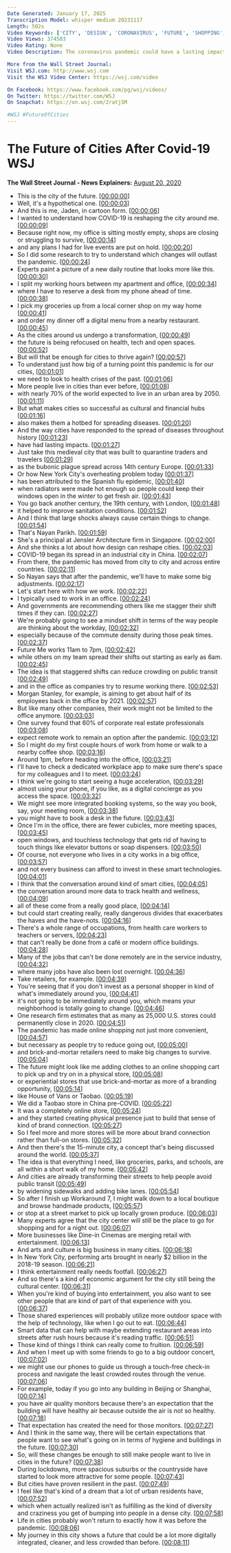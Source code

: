 ```yaml
---
Date Generated: January 17, 2025
Transcription Model: whisper medium 20231117
Length: 502s
Video Keywords: ['CITY', 'DESIGN', 'CORONAVIRUS', 'FUTURE', 'SHOPPING', 'RETAIL', 'PLAY', 'RELAX', 'ENTERTAINMENT', 'URBAN', 'SUBURBAN', 'Political', 'General News', 'Respiratory Tract Diseases', 'Health', 'Medical Conditions', 'Infectious Diseases', 'Estate Planning', 'Rural Planning', 'Architecture', 'United States', 'wsj', 'the future of', 'futurism', 'the future of cities', 'the future of everything', 'what cities are going to look like', 'The Future of Cities After Covid-19', 'the wall street journal', 'wsj covid', 'wsj the future', 'the future', 'future', 'wsj explains']
Video Views: 374503
Video Rating: None
Video Description: The coronavirus pandemic could have a lasting impact on city life. WSJ’s Jaden Urbi explores how the ways we work, shop and play are changing as urban designers refocus on health, tech and open spaces. Illustration: Zoë Soriano

More from the Wall Street Journal:
Visit WSJ.com: http://www.wsj.com
Visit the WSJ Video Center: https://wsj.com/video

On Facebook: https://www.facebook.com/pg/wsj/videos/
On Twitter: https://twitter.com/WSJ
On Snapchat: https://on.wsj.com/2ratjSM

#WSJ #FutureOfCities
---
```


# The Future of Cities After Covid-19  WSJ
**The Wall Street Journal - News Explainers:** [August 20, 2020](https://www.youtube.com/watch?v=8C2jAuSl1Ak)
*  This is the city of the future. [[00:00:00](https://www.youtube.com/watch?v=8C2jAuSl1Ak&t=0.0s)]
*  Well, it's a hypothetical one. [[00:00:03](https://www.youtube.com/watch?v=8C2jAuSl1Ak&t=3.0s)]
*  And this is me, Jaden, in cartoon form. [[00:00:06](https://www.youtube.com/watch?v=8C2jAuSl1Ak&t=6.0s)]
*  I wanted to understand how COVID-19 is reshaping the city around me. [[00:00:09](https://www.youtube.com/watch?v=8C2jAuSl1Ak&t=9.0s)]
*  Because right now, my office is sitting mostly empty, shops are closing or struggling to survive, [[00:00:14](https://www.youtube.com/watch?v=8C2jAuSl1Ak&t=14.0s)]
*  and any plans I had for live events are put on hold. [[00:00:20](https://www.youtube.com/watch?v=8C2jAuSl1Ak&t=20.0s)]
*  So I did some research to try to understand which changes will outlast the pandemic. [[00:00:24](https://www.youtube.com/watch?v=8C2jAuSl1Ak&t=24.0s)]
*  Experts paint a picture of a new daily routine that looks more like this. [[00:00:30](https://www.youtube.com/watch?v=8C2jAuSl1Ak&t=30.0s)]
*  I split my working hours between my apartment and office, [[00:00:34](https://www.youtube.com/watch?v=8C2jAuSl1Ak&t=34.0s)]
*  where I have to reserve a desk from my phone ahead of time. [[00:00:38](https://www.youtube.com/watch?v=8C2jAuSl1Ak&t=38.0s)]
*  I pick my groceries up from a local corner shop on my way home [[00:00:41](https://www.youtube.com/watch?v=8C2jAuSl1Ak&t=41.0s)]
*  and order my dinner off a digital menu from a nearby restaurant. [[00:00:45](https://www.youtube.com/watch?v=8C2jAuSl1Ak&t=45.0s)]
*  As the cities around us undergo a transformation, [[00:00:49](https://www.youtube.com/watch?v=8C2jAuSl1Ak&t=49.0s)]
*  the future is being refocused on health, tech and open spaces. [[00:00:52](https://www.youtube.com/watch?v=8C2jAuSl1Ak&t=52.0s)]
*  But will that be enough for cities to thrive again? [[00:00:57](https://www.youtube.com/watch?v=8C2jAuSl1Ak&t=57.0s)]
*  To understand just how big of a turning point this pandemic is for our cities, [[00:01:01](https://www.youtube.com/watch?v=8C2jAuSl1Ak&t=61.0s)]
*  we need to look to health crises of the past. [[00:01:06](https://www.youtube.com/watch?v=8C2jAuSl1Ak&t=66.0s)]
*  More people live in cities than ever before, [[00:01:08](https://www.youtube.com/watch?v=8C2jAuSl1Ak&t=68.0s)]
*  with nearly 70% of the world expected to live in an urban area by 2050. [[00:01:11](https://www.youtube.com/watch?v=8C2jAuSl1Ak&t=71.0s)]
*  But what makes cities so successful as cultural and financial hubs [[00:01:16](https://www.youtube.com/watch?v=8C2jAuSl1Ak&t=76.0s)]
*  also makes them a hotbed for spreading diseases. [[00:01:20](https://www.youtube.com/watch?v=8C2jAuSl1Ak&t=80.0s)]
*  And the way cities have responded to the spread of diseases throughout history [[00:01:23](https://www.youtube.com/watch?v=8C2jAuSl1Ak&t=83.0s)]
*  have had lasting impacts. [[00:01:27](https://www.youtube.com/watch?v=8C2jAuSl1Ak&t=87.0s)]
*  Just take this medieval city that was built to quarantine traders and travelers [[00:01:29](https://www.youtube.com/watch?v=8C2jAuSl1Ak&t=89.0s)]
*  as the bubonic plague spread across 14th century Europe. [[00:01:33](https://www.youtube.com/watch?v=8C2jAuSl1Ak&t=93.0s)]
*  Or how New York City's overheating problem today [[00:01:37](https://www.youtube.com/watch?v=8C2jAuSl1Ak&t=97.0s)]
*  has been attributed to the Spanish flu epidemic, [[00:01:40](https://www.youtube.com/watch?v=8C2jAuSl1Ak&t=100.0s)]
*  when radiators were made hot enough so people could keep their windows open in the winter to get fresh air. [[00:01:43](https://www.youtube.com/watch?v=8C2jAuSl1Ak&t=103.0s)]
*  You go back another century, the 19th century, with London, [[00:01:48](https://www.youtube.com/watch?v=8C2jAuSl1Ak&t=108.0s)]
*  it helped to improve sanitation conditions. [[00:01:52](https://www.youtube.com/watch?v=8C2jAuSl1Ak&t=112.0s)]
*  And I think that large shocks always cause certain things to change. [[00:01:54](https://www.youtube.com/watch?v=8C2jAuSl1Ak&t=114.0s)]
*  That's Nayan Parikh. [[00:01:59](https://www.youtube.com/watch?v=8C2jAuSl1Ak&t=119.0s)]
*  She's a principal at Jensler Architecture firm in Singapore. [[00:02:00](https://www.youtube.com/watch?v=8C2jAuSl1Ak&t=120.0s)]
*  And she thinks a lot about how design can reshape cities. [[00:02:03](https://www.youtube.com/watch?v=8C2jAuSl1Ak&t=123.0s)]
*  COVID-19 began its spread in an industrial city in China. [[00:02:07](https://www.youtube.com/watch?v=8C2jAuSl1Ak&t=127.0s)]
*  From there, the pandemic has moved from city to city and across entire countries. [[00:02:11](https://www.youtube.com/watch?v=8C2jAuSl1Ak&t=131.0s)]
*  So Nayan says that after the pandemic, we'll have to make some big adjustments. [[00:02:17](https://www.youtube.com/watch?v=8C2jAuSl1Ak&t=137.0s)]
*  Let's start here with how we work. [[00:02:22](https://www.youtube.com/watch?v=8C2jAuSl1Ak&t=142.0s)]
*  I typically used to work in an office. [[00:02:24](https://www.youtube.com/watch?v=8C2jAuSl1Ak&t=144.0s)]
*  And governments are recommending others like me stagger their shift times if they can. [[00:02:27](https://www.youtube.com/watch?v=8C2jAuSl1Ak&t=147.0s)]
*  We're probably going to see a mindset shift in terms of the way people are thinking about the workday, [[00:02:32](https://www.youtube.com/watch?v=8C2jAuSl1Ak&t=152.0s)]
*  especially because of the commute density during those peak times. [[00:02:37](https://www.youtube.com/watch?v=8C2jAuSl1Ak&t=157.0s)]
*  Future Me works 11am to 7pm, [[00:02:42](https://www.youtube.com/watch?v=8C2jAuSl1Ak&t=162.0s)]
*  while others on my team spread their shifts out starting as early as 6am. [[00:02:45](https://www.youtube.com/watch?v=8C2jAuSl1Ak&t=165.0s)]
*  The idea is that staggered shifts can reduce crowding on public transit [[00:02:49](https://www.youtube.com/watch?v=8C2jAuSl1Ak&t=169.0s)]
*  and in the office as companies try to resume working there. [[00:02:53](https://www.youtube.com/watch?v=8C2jAuSl1Ak&t=173.0s)]
*  Morgan Stanley, for example, is aiming to get about half of its employees back in the office by 2021. [[00:02:57](https://www.youtube.com/watch?v=8C2jAuSl1Ak&t=177.0s)]
*  But like many other companies, their work might not be limited to the office anymore. [[00:03:03](https://www.youtube.com/watch?v=8C2jAuSl1Ak&t=183.0s)]
*  One survey found that 60% of corporate real estate professionals [[00:03:08](https://www.youtube.com/watch?v=8C2jAuSl1Ak&t=188.0s)]
*  expect remote work to remain an option after the pandemic. [[00:03:12](https://www.youtube.com/watch?v=8C2jAuSl1Ak&t=192.0s)]
*  So I might do my first couple hours of work from home or walk to a nearby coffee shop. [[00:03:16](https://www.youtube.com/watch?v=8C2jAuSl1Ak&t=196.0s)]
*  Around 1pm, before heading into the office, [[00:03:21](https://www.youtube.com/watch?v=8C2jAuSl1Ak&t=201.0s)]
*  I'll have to check a dedicated workplace app to make sure there's space for my colleagues and I to meet. [[00:03:24](https://www.youtube.com/watch?v=8C2jAuSl1Ak&t=204.0s)]
*  I think we're going to start seeing a huge acceleration, [[00:03:29](https://www.youtube.com/watch?v=8C2jAuSl1Ak&t=209.0s)]
*  almost using your phone, if you like, as a digital concierge as you access the space. [[00:03:32](https://www.youtube.com/watch?v=8C2jAuSl1Ak&t=212.0s)]
*  We might see more integrated booking systems, so the way you book, say, your meeting room, [[00:03:38](https://www.youtube.com/watch?v=8C2jAuSl1Ak&t=218.0s)]
*  you might have to book a desk in the future. [[00:03:43](https://www.youtube.com/watch?v=8C2jAuSl1Ak&t=223.0s)]
*  Once I'm in the office, there are fewer cubicles, more meeting spaces, [[00:03:45](https://www.youtube.com/watch?v=8C2jAuSl1Ak&t=225.0s)]
*  open windows, and touchless technology that gets rid of having to touch things like elevator buttons or soap dispensers. [[00:03:50](https://www.youtube.com/watch?v=8C2jAuSl1Ak&t=230.0s)]
*  Of course, not everyone who lives in a city works in a big office, [[00:03:57](https://www.youtube.com/watch?v=8C2jAuSl1Ak&t=237.0s)]
*  and not every business can afford to invest in these smart technologies. [[00:04:01](https://www.youtube.com/watch?v=8C2jAuSl1Ak&t=241.0s)]
*  I think that the conversation around kind of smart cities, [[00:04:05](https://www.youtube.com/watch?v=8C2jAuSl1Ak&t=245.0s)]
*  the conversation around more data to track health and wellness, [[00:04:09](https://www.youtube.com/watch?v=8C2jAuSl1Ak&t=249.0s)]
*  all of these come from a really good place, [[00:04:14](https://www.youtube.com/watch?v=8C2jAuSl1Ak&t=254.0s)]
*  but could start creating really, really dangerous divides that exacerbates the haves and the have-nots. [[00:04:16](https://www.youtube.com/watch?v=8C2jAuSl1Ak&t=256.0s)]
*  There's a whole range of occupations, from health care workers to teachers or servers, [[00:04:23](https://www.youtube.com/watch?v=8C2jAuSl1Ak&t=263.0s)]
*  that can't really be done from a café or modern office buildings. [[00:04:28](https://www.youtube.com/watch?v=8C2jAuSl1Ak&t=268.0s)]
*  Many of the jobs that can't be done remotely are in the service industry, [[00:04:32](https://www.youtube.com/watch?v=8C2jAuSl1Ak&t=272.0s)]
*  where many jobs have also been lost overnight. [[00:04:36](https://www.youtube.com/watch?v=8C2jAuSl1Ak&t=276.0s)]
*  Take retailers, for example. [[00:04:39](https://www.youtube.com/watch?v=8C2jAuSl1Ak&t=279.0s)]
*  You're seeing that if you don't invest as a personal shopper in kind of what's immediately around you, [[00:04:41](https://www.youtube.com/watch?v=8C2jAuSl1Ak&t=281.0s)]
*  it's not going to be immediately around you, which means your neighborhood is totally going to change. [[00:04:46](https://www.youtube.com/watch?v=8C2jAuSl1Ak&t=286.0s)]
*  One research firm estimates that as many as 25,000 U.S. stores could permanently close in 2020. [[00:04:51](https://www.youtube.com/watch?v=8C2jAuSl1Ak&t=291.0s)]
*  The pandemic has made online shopping not just more convenient, [[00:04:57](https://www.youtube.com/watch?v=8C2jAuSl1Ak&t=297.0s)]
*  but necessary as people try to reduce going out, [[00:05:00](https://www.youtube.com/watch?v=8C2jAuSl1Ak&t=300.0s)]
*  and brick-and-mortar retailers need to make big changes to survive. [[00:05:04](https://www.youtube.com/watch?v=8C2jAuSl1Ak&t=304.0s)]
*  The future might look like me adding clothes to an online shopping cart to pick up and try on in a physical store, [[00:05:08](https://www.youtube.com/watch?v=8C2jAuSl1Ak&t=308.0s)]
*  or experiential stores that use brick-and-mortar as more of a branding opportunity, [[00:05:14](https://www.youtube.com/watch?v=8C2jAuSl1Ak&t=314.0s)]
*  like House of Vans or Taobao. [[00:05:19](https://www.youtube.com/watch?v=8C2jAuSl1Ak&t=319.0s)]
*  We did a Taobao store in China pre-COVID. [[00:05:22](https://www.youtube.com/watch?v=8C2jAuSl1Ak&t=322.0s)]
*  It was a completely online store, [[00:05:24](https://www.youtube.com/watch?v=8C2jAuSl1Ak&t=324.0s)]
*  and they started creating physical presence just to build that sense of kind of brand connection. [[00:05:27](https://www.youtube.com/watch?v=8C2jAuSl1Ak&t=327.0s)]
*  So I feel more and more stores will be more about brand connection rather than full-on stores. [[00:05:32](https://www.youtube.com/watch?v=8C2jAuSl1Ak&t=332.0s)]
*  And then there's the 15-minute city, a concept that's being discussed around the world. [[00:05:37](https://www.youtube.com/watch?v=8C2jAuSl1Ak&t=337.0s)]
*  The idea is that everything I need, like groceries, parks, and schools, are all within a short walk of my home. [[00:05:42](https://www.youtube.com/watch?v=8C2jAuSl1Ak&t=342.0s)]
*  And cities are already transforming their streets to help people avoid public transit [[00:05:49](https://www.youtube.com/watch?v=8C2jAuSl1Ak&t=349.0s)]
*  by widening sidewalks and adding bike lanes. [[00:05:54](https://www.youtube.com/watch?v=8C2jAuSl1Ak&t=354.0s)]
*  So after I finish up Workaround 7, I might walk down to a local boutique and browse handmade products, [[00:05:57](https://www.youtube.com/watch?v=8C2jAuSl1Ak&t=357.0s)]
*  or stop at a street market to pick up locally grown produce. [[00:06:03](https://www.youtube.com/watch?v=8C2jAuSl1Ak&t=363.0s)]
*  Many experts agree that the city center will still be the place to go for shopping and for a night out. [[00:06:07](https://www.youtube.com/watch?v=8C2jAuSl1Ak&t=367.0s)]
*  More businesses like Dine-in Cinemas are merging retail with entertainment. [[00:06:13](https://www.youtube.com/watch?v=8C2jAuSl1Ak&t=373.0s)]
*  And arts and culture is big business in many cities. [[00:06:18](https://www.youtube.com/watch?v=8C2jAuSl1Ak&t=378.0s)]
*  In New York City, performing arts brought in nearly $2 billion in the 2018-19 season. [[00:06:21](https://www.youtube.com/watch?v=8C2jAuSl1Ak&t=381.0s)]
*  I think entertainment really needs footfall. [[00:06:27](https://www.youtube.com/watch?v=8C2jAuSl1Ak&t=387.0s)]
*  And so there's a kind of economic argument for the city still being the cultural center. [[00:06:31](https://www.youtube.com/watch?v=8C2jAuSl1Ak&t=391.0s)]
*  When you're kind of buying into entertainment, you also want to see other people that are kind of part of that experience with you. [[00:06:37](https://www.youtube.com/watch?v=8C2jAuSl1Ak&t=397.0s)]
*  Those shared experiences will probably utilize more outdoor space with the help of technology, like when I go out to eat. [[00:06:44](https://www.youtube.com/watch?v=8C2jAuSl1Ak&t=404.0s)]
*  Smart data that can help with maybe extending restaurant areas into streets after rush hours because it's reading traffic. [[00:06:51](https://www.youtube.com/watch?v=8C2jAuSl1Ak&t=411.0s)]
*  Those kind of things I think can really come to fruition. [[00:06:59](https://www.youtube.com/watch?v=8C2jAuSl1Ak&t=419.0s)]
*  And when I meet up with some friends to go to a big outdoor concert, [[00:07:02](https://www.youtube.com/watch?v=8C2jAuSl1Ak&t=422.0s)]
*  we might use our phones to guide us through a touch-free check-in process and navigate the least crowded routes through the venue. [[00:07:06](https://www.youtube.com/watch?v=8C2jAuSl1Ak&t=426.0s)]
*  For example, today if you go into any building in Beijing or Shanghai, [[00:07:14](https://www.youtube.com/watch?v=8C2jAuSl1Ak&t=434.0s)]
*  you have air quality monitors because there's an expectation that the building will have healthy air because outside the air is not so healthy. [[00:07:18](https://www.youtube.com/watch?v=8C2jAuSl1Ak&t=438.0s)]
*  That expectation has created the need for those monitors. [[00:07:27](https://www.youtube.com/watch?v=8C2jAuSl1Ak&t=447.0s)]
*  And I think in the same way, there will be certain expectations that people want to see what's going on in terms of hygiene and buildings in the future. [[00:07:30](https://www.youtube.com/watch?v=8C2jAuSl1Ak&t=450.0s)]
*  So, will these changes be enough to still make people want to live in cities in the future? [[00:07:38](https://www.youtube.com/watch?v=8C2jAuSl1Ak&t=458.0s)]
*  During lockdowns, more spacious suburbs or the countryside have started to look more attractive for some people. [[00:07:43](https://www.youtube.com/watch?v=8C2jAuSl1Ak&t=463.0s)]
*  But cities have proven resilient in the past. [[00:07:49](https://www.youtube.com/watch?v=8C2jAuSl1Ak&t=469.0s)]
*  I feel like that's kind of a dream that a lot of urban residents have, [[00:07:52](https://www.youtube.com/watch?v=8C2jAuSl1Ak&t=472.0s)]
*  which when actually realized isn't as fulfilling as the kind of diversity and craziness you get of bumping into people in a dense city. [[00:07:58](https://www.youtube.com/watch?v=8C2jAuSl1Ak&t=478.0s)]
*  Life in cities probably won't return to exactly how it was before the pandemic. [[00:08:06](https://www.youtube.com/watch?v=8C2jAuSl1Ak&t=486.0s)]
*  My journey in this city shows a future that could be a lot more digitally integrated, cleaner, and less crowded than before. [[00:08:11](https://www.youtube.com/watch?v=8C2jAuSl1Ak&t=491.0s)]
